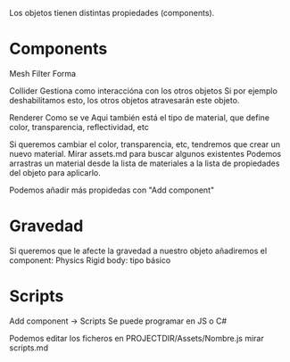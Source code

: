 Los objetos tienen distintas propiedades (components).

# Components
Mesh Filter
Forma

Collider
Gestiona como interaccióna con los otros objetos
Si por ejemplo deshabilitamos esto, los otros objetos atravesarán este objeto.

Renderer
Como se ve
Aqui también está el tipo de material, que define color, transparencia, reflectividad, etc

Si queremos cambiar el color, transparencia, etc, tendremos que crear un nuevo material. Mirar assets.md para buscar algunos existentes
Podemos arrastras un material desde la lista de materiales a la lista de propiedades del objeto para aplicarlo.


Podemos añadir más propidedas con "Add component"

# Gravedad
Si queremos que le afecte la gravedad a nuestro objeto añadiremos el component: Physics
  Rigid body: tipo básico


# Scripts
Add component -> Scripts
Se puede programar en JS o C#

Podemos editar los ficheros en PROJECTDIR/Assets/Nombre.js
mirar scripts.md
